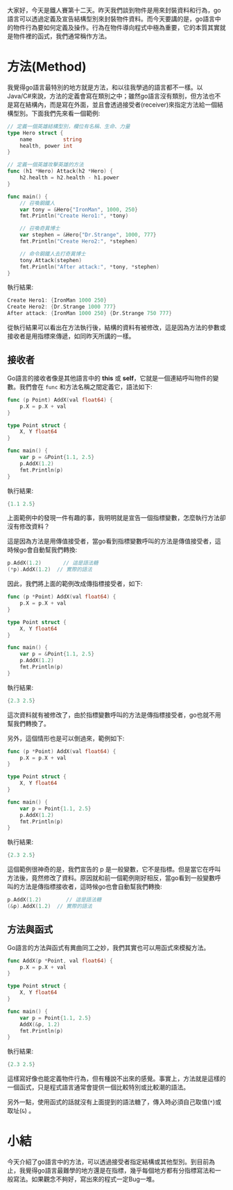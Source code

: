 大家好，今天是鐵人賽第十二天。昨天我們談到物件是用來封裝資料和行為，go語言可以透過定義及宣告結構型別來封裝物件資料。而今天要講的是，go語言中的物件行為要如何定義及操作。行為在物件導向程式中極為重要，它的本質其實就是物件裡的函式，我們通常稱作方法。



# 方法(Method)

我覺得go語言最特別的地方就是方法，和以往我學過的語言都不一樣。以Java/C#來說，方法的定義會寫在類別之中；雖然go語言沒有類別，但方法也不是寫在結構內，而是寫在外面，並且會透過接受者(receiver)來指定方法給一個結構型別。下面我們先來看一個範例:

```go
// 定義一個英雄結構型別，欄位有名稱、生命、力量
type Hero struct {
	name          string
	health, power int
}

// 定義一個英雄攻擊英雄的方法
func (h1 *Hero) Attack(h2 *Hero) {
	h2.health = h2.health - h1.power
}

func main() {
	// 召喚鋼鐵人
	var tony = &Hero{"IronMan", 1000, 250}
	fmt.Println("Create Hero1:", *tony)

    // 召喚奇異博士
	var stephen = &Hero{"Dr.Strange", 1000, 777}
	fmt.Println("Create Hero2:", *stephen)

    // 命令鋼鐵人去打奇異博士
	tony.Attack(stephen)
	fmt.Println("After attack:", *tony, *stephen)
}
```

執行結果:

```go
Create Hero1: {IronMan 1000 250}
Create Hero2: {Dr.Strange 1000 777}
After attack: {IronMan 1000 250} {Dr.Strange 750 777}
```

從執行結果可以看出在方法執行後，結構的資料有被修改，這是因為方法的參數或接收者是用指標來傳遞，如同昨天所講的一樣。



## 接收者

Go語言的接收者像是其他語言中的 **this** 或 **self**，它就是一個連結呼叫物件的變數。我們會在 `func` 和方法名稱之間定義它，語法如下:

```go
func (p Point) AddX(val float64) {
	p.X = p.X + val
}

type Point struct {
	X, Y float64
}

func main() {
	var p = &Point{1.1, 2.5}
	p.AddX(1.2)
	fmt.Println(p)
}
```

執行結果:

```go
{1.1 2.5}
```

上面範例中的發現一件有趣的事，我明明就是宣告一個指標變數，怎麼執行方法卻沒有修改資料？

這是因為方法是用傳值接受者，當go看到指標變數呼叫的方法是傳值接受者，這時候go會自動幫我們轉換:

```go
p.AddX(1.2)       // 這是語法糖
(*p).AddX(1.2)  // 實際的語法
```

因此，我們將上面的範例改成傳指標接受者，如下:

```go
func (p *Point) AddX(val float64) {
	p.X = p.X + val
}

type Point struct {
	X, Y float64
}

func main() {
	var p = &Point{1.1, 2.5}
	p.AddX(1.2)
	fmt.Println(p)
}
```

執行結果:

```go
{2.3 2.5}
```

這次資料就有被修改了，由於指標變數呼叫的方法是傳指標接受者，go也就不用幫我們轉換了。

另外，這個情形也是可以倒過來，範例如下:

```go
func (p *Point) AddX(val float64) {
	p.X = p.X + val
}

type Point struct {
	X, Y float64
}

func main() {
	var p = Point{1.1, 2.5}
	p.AddX(1.2)
	fmt.Println(p)
}
```

執行結果:

```go
{2.3 2.5}
```

這個範例很神奇的是，我們宣告的 p 是一般變數，它不是指標。但是當它在呼叫方法後，竟然修改了資料。原因就和前一個範例剛好相反，當go看到一般變數呼叫的方法是傳指標接收者，這時候go也會自動幫我們轉換:

```go
p.AddX(1.2)        // 這是語法糖
(&p).AddX(1.2)  // 實際的語法
```



## 方法與函式

Go語言的方法與函式有異曲同工之妙，我們其實也可以用函式來模擬方法。

```go
func AddX(p *Point, val float64) {
	p.X = p.X + val
}

type Point struct {
	X, Y float64
}

func main() {
	var p = Point{1.1, 2.5}
	AddX(&p, 1.2)
	fmt.Println(p)
}
```

執行結果:

```go
{2.3 2.5}
```

這樣寫好像也能定義物件行為，但有種說不出來的感覺。事實上，方法就是這樣的一個函式，只是程式語言通常會提供一個比較特別或比較潮的語法。

另外一點，使用函式的話就沒有上面提到的語法糖了，傳入時必須自己取值(` * `)或取址(` & `) 。



# 小結

今天介紹了go語言中的方法，可以透過接受者指定結構或其他型別。到目前為止，我覺得go語言最難學的地方還是在指標，幾乎每個地方都有分指標寫法和一般寫法。如果觀念不夠好，寫出來的程式一定Bug一堆。

